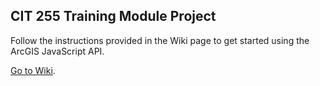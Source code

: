 ## CIT 255 Training Module Project

Follow the instructions provided in the Wiki page to get started using the ArcGIS JavaScript API.  
  
[Go to Wiki](https://github.com/coharou/arcgis-module/wiki/).
